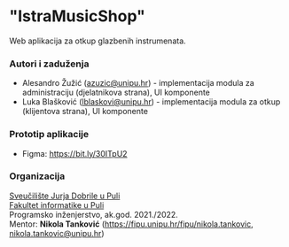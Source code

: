 # "IstraMusicShop"

Web aplikacija za otkup glazbenih instrumenata.

### Autori i zaduženja

-   Alesandro Žužić (azuzic@unipu.hr) - implementacija modula za administraciju (djelatnikova strana), UI komponente
-   Luka Blašković (lblaskovi@unipu.hr) - implementacija modula za otkup (klijentova strana), UI komponente

### Prototip aplikacije
- Figma: https://bit.ly/30ITpU2

### Organizacija

[Sveučilište Jurja Dobrile u Puli](http://www.unipu.hr/)  
[Fakultet informatike u Puli](https://fipu.unipu.hr/)  
Programsko inženjerstvo, ak.god. 2021./2022.  
Mentor: **Nikola Tanković** (https://fipu.unipu.hr/fipu/nikola.tankovic, nikola.tankovic@unipu.hr)
